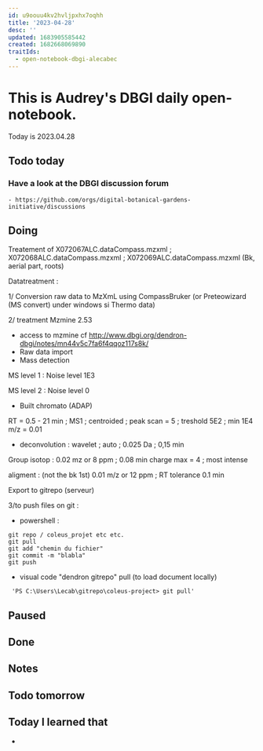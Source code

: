```yaml
---
id: u9oouu4kv2hvljpxhx7oqhh
title: '2023-04-28'
desc: ''
updated: 1683905585442
created: 1682668069890
traitIds:
  - open-notebook-dbgi-alecabec
---
```



# This is Audrey's DBGI daily open-notebook.

Today is 2023.04.28

## Todo today

### Have a look at the DBGI discussion forum
    - https://github.com/orgs/digital-botanical-gardens-initiative/discussions

###
###

## Doing
Treatement of X072067ALC.dataCompass.mzxml ; X072068ALC.dataCompass.mzxml ; X072069ALC.dataCompass.mzxml (Bk, aerial part, roots)

Datatreatment :

1/ Conversion raw data to MzXmL using CompassBruker (or Preteowizard (MS convert) under windows si Thermo data)

2/ treatment Mzmine 2.53 
* access to mzmine cf http://www.dbgi.org/dendron-dbgi/notes/mn44v5c7fa6f4qqoz117s8k/ 
* Raw data import 
* Mass detection 

MS level 1 : Noise level 1E3 

MS level 2 : Noise level 0 

* Built chromato (ADAP)

RT = 0.5 - 21 min ; MS1 ; centroided ; peak scan = 5 ; treshold 5E2 ; min 1E4  m/z = 0.01 

* deconvolution : wavelet ; auto ; 0.025 Da ; 0,15 min 

Group isotop : 0.02 mz or 8 ppm ; 0.08 min charge max = 4 ; most intense 

aligment : (not the bk 1st) 0.01 m/z or 12 ppm ; RT tolerance 0.1 min 

Export to gitrepo (serveur)
  
3/to push files on git : 

* powershell : 

```
git repo / coleus_projet etc etc. 
git pull 
git add "chemin du fichier" 
git commit -m "blabla" 
git push 

```
* visual code "dendron gitrepo" 
pull (to load document locally)
```
 'PS C:\Users\Lecab\gitrepo\coleus-project> git pull' 

``` 


## Paused

## Done

## Notes



## Todo tomorrow

###
###
###


## Today I learned that

- 